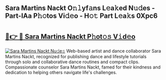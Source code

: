## Sara Martins Nackt O𝚗𝚕yf𝚊ns L𝚎a𝚔ed N𝚞𝚍es - Part-IAa P𝚑𝚘tos Vi𝚍𝚎o - H𝚘𝚝 Part L𝚎a𝚔s 0Xpc6

# <h2><a href="http://kf00gll.oniu.top/?m=Sara+Martins+Nackt">🔗👉 🔴 Sara Martins Nackt P𝚑ot𝚘𝚜 V𝚒d𝚎o</a></h2>

[![Sara Martins Nackt Nu𝚍e𝚜](https://i.imgur.com/0qMVB7G.gif)](http://kf00gll.oniu.top/?m=Sara+Martins+Nackt)
Web-based artist and dance collaborator Sara Martins Nackt, recognized for publishing dance and lifestyle tutorials through solo and collaborative dance routines and compact clips. Compassionate counselor Sara Martins Nackt, famed for their kindness and dedication to helping others navigate life's challenges.  
